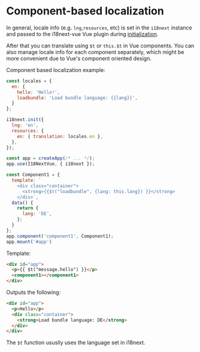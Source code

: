 # Component-based localization

In general, locale info (e.g. `lng`,`resources`, etc) is set in the `i18next` instance and passed to the i18next-vue Vue plugin during [initialization](./started.md#setup).

After that you can translate using `$t` or `this.$t` in Vue components. You can also manage locale info for each component separately, which might be more convenient due to Vue's component oriented design.

Component based localization example:

```js
const locales = {
  en: {
    hello: 'Hello!',
    loadbundle: 'Load bundle language: {{lang}}',
  }
};

i18next.init({
  lng: 'en',
  resources: {
    en: { translation: locales.en },
  },
});

const app = createApp(/* ... */);
app.use(I18NextVue, { i18next });

const Component1 = {
  template: `
    <div class="container">
      <strong>{{$t("loadbundle", {lang: this.lang}) }}</strong>
    </div>`,
  data() {
    return {
      lang: 'DE',
    };
  }
};
app.component('component1', Component1);
app.mount('#app')
```

Template:

    
```html
<div id="app">
  <p>{{ $t("message.hello") }}</p>
  <component1></component1>
</div>
```

Outputs the following:

```html
<div id="app">
  <p>Hello</p>
  <div class="container">
    <strong>Load bundle language: DE</strong>
  </div>
</div>
```

The `$t` function ususlly uses the language set in i18next.
